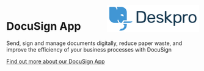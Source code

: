 <img align="right" alt="Deskpro" src="https://raw.githubusercontent.com/DeskproApps/docusign/master/docs/assets/deskpro-logo.svg" />

# DocuSign App

Send, sign and manage documents digitally, reduce paper waste, and improve the efficiency of your business processes with DocuSign

[Find out more about our DocuSign App](https://www.deskpro.com/apps/docusign)
